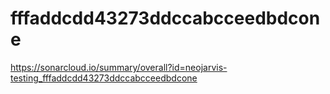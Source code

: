 # fffaddcdd43273ddccabcceedbdcone
https://sonarcloud.io/summary/overall?id=neojarvis-testing_fffaddcdd43273ddccabcceedbdcone
